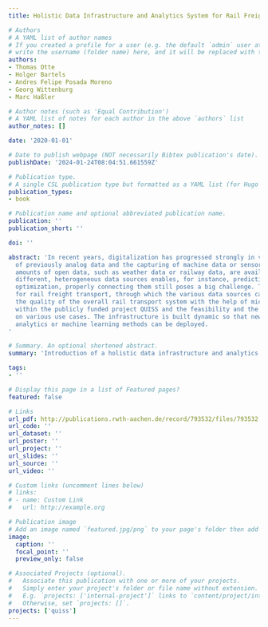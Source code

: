 ```yaml
---
title: Holistic Data Infrastructure and Analytics System for Rail Freight Transport

# Authors
# A YAML list of author names
# If you created a profile for a user (e.g. the default `admin` user at `content/authors/admin/`), 
# write the username (folder name) here, and it will be replaced with their full name and linked to their profile.
authors:
- Thomas Otte
- Holger Bartels
- Andres Felipe Posada Moreno
- Georg Wittenburg
- Marc Haßler

# Author notes (such as 'Equal Contribution')
# A YAML list of notes for each author in the above `authors` list
author_notes: []

date: '2020-01-01'

# Date to publish webpage (NOT necessarily Bibtex publication's date).
publishDate: '2024-01-24T08:04:51.661559Z'

# Publication type.
# A single CSL publication type but formatted as a YAML list (for Hugo requirements).
publication_types:
- book

# Publication name and optional abbreviated publication name.
publication: ''
publication_short: ''

doi: ''

abstract: 'In recent years, digitalization has progressed strongly in various domains. This includes the digitizing
  of previously analog data and the capturing of machine data or sensor values. Furthermore, ever larger
  amounts of open data, such as weather data or railway data, are available. While connecting these
  different, heterogeneous data sources enables, for instance, predictive maintenance or fleet planning
  optimization, properly connecting them still poses a big challenge. This work proposes a novel system
  for rail freight transport, through which the various data sources can be combined in order to improve
  the quality of the overall rail transport system with the help of micro-services. The system was developed
  within the publicly funded project QUISS and the feasibility and the added value were evaluated based
  on various use cases. The infrastructure is built dynamic so that new data sources can be added and new
  analytics or machine learning methods can be deployed.
'

# Summary. An optional shortened abstract.
summary: 'Introduction of a holistic data infrastructure and analytics framework for the improvement of rail freight transport systems. In collaboration with Deutsche Bahn.'

tags:
- ''

# Display this page in a list of Featured pages?
featured: false

# Links
url_pdf: http://publications.rwth-aachen.de/record/793532/files/793532.pdf
url_code: ''
url_dataset: ''
url_poster: ''
url_project: ''
url_slides: ''
url_source: ''
url_video: ''

# Custom links (uncomment lines below)
# links:
# - name: Custom Link
#   url: http://example.org

# Publication image
# Add an image named `featured.jpg/png` to your page's folder then add a caption below.
image:
  caption: ''
  focal_point: ''
  preview_only: false

# Associated Projects (optional).
#   Associate this publication with one or more of your projects.
#   Simply enter your project's folder or file name without extension.
#   E.g. `projects: ['internal-project']` links to `content/project/internal-project/index.md`.
#   Otherwise, set `projects: []`.
projects: ['quiss']
---
```

